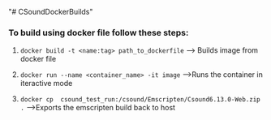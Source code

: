 "# CSoundDockerBuilds" 


### To build using docker file follow these steps:

1. `docker build -t <name:tag> path_to_dockerfile` --> Builds image from docker file

2. `docker run --name <container_name> -it image` -->Runs the container in iteractive mode 

3. `docker cp  csound_test_run:/csound/Emscripten/Csound6.13.0-Web.zip .` -->Exports the emscripten build back to host
